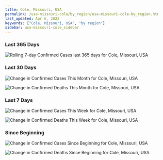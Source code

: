 ```yaml
---
title: Cole, Missouri, USA
permalink: /usa-missouri-cole/by_region/usa-missouri-cole-by_region.html
last_updated: Apr 6, 2022
keywords: ["Cole, Missouri, USA", "by region"]
sidebar: usa-missouri-cole_sidebar
---
```


<h3>Last 365 Days</h3>

![Rolling 7-day Confirmed Cases last 365 days for Cole, Missouri, USA](/covid_tracker/images/graphs/usa-missouri-cole-weekly_totals_graph.png)

<h3>Last 30 Days</h3>

![Change in Confirmed Cases This Month for Cole, Missouri, USA](/covid_tracker/images/graphs/usa-missouri-cole-delta_confirmed-30_days_graph.png)

![Change in Confirmed Deaths This Month for Cole, Missouri, USA](/covid_tracker/images/graphs/usa-missouri-cole-delta_deaths-30_days_graph.png)

<h3>Last 7 Days</h3>

![Change in Confirmed Cases This Week for Cole, Missouri, USA](/covid_tracker/images/graphs/usa-missouri-cole-delta_confirmed-7_days_graph.png)

![Change in Confirmed Deaths This Week for Cole, Missouri, USA](/covid_tracker/images/graphs/usa-missouri-cole-delta_deaths-7_days_graph.png)

<h3>Since Beginning</h3>

![Change in Confirmed Cases Since Beginning for Cole, Missouri, USA](/covid_tracker/images/graphs/usa-missouri-cole-delta_confirmed-since_beginning_graph.png)

![Change in Confirmed Deaths Since Beginning for Cole, Missouri, USA](/covid_tracker/images/graphs/usa-missouri-cole-delta_deaths-since_beginning_graph.png)
